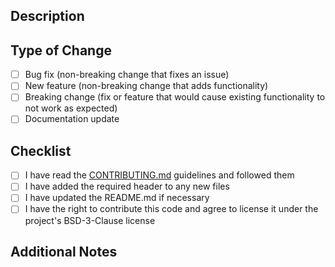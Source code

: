 <!-- YOU NEED TO WRITE "bot, check" IN A COMMENT ON YOUR PULL REQUEST AFTER FILLING OUT THIS FORM OR ADDING COMMITS AFTERWARD TRYING TO FIX ANY ISSUES IT MIGHT BRING UP -->
<!-- Use this format for title: Added (Component): (Name), Bug Fix (Name): (Desc), Updated (Name): (Desc), Documentation: (Description)-->
## Description
<!-- Provide a brief description of the changes in this pull request -->


## Type of Change
<!-- Mark the relevant option with an "X" -->
- [ ] Bug fix (non-breaking change that fixes an issue)
- [ ] New feature (non-breaking change that adds functionality)
- [ ] Breaking change (fix or feature that would cause existing functionality to not work as expected)
- [ ] Documentation update

## Checklist
<!-- Mark completed items with an "X" -->
- [ ] I have read the [CONTRIBUTING.md](../CONTRIBUTING.md) guidelines and followed them
- [ ] I have added the required header to any new files
- [ ] I have updated the README.md if necessary
- [ ] I have the right to contribute this code and agree to license it under the project's BSD-3-Clause license

## Additional Notes
<!-- Any additional information, concerns, or notes for reviewers -->
